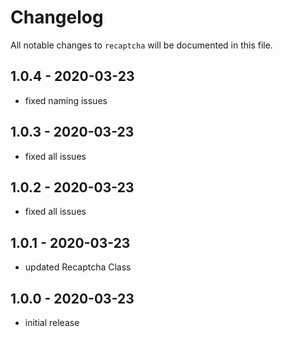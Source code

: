 # Changelog

All notable changes to `recaptcha` will be documented in this file.

## 1.0.4 - 2020-03-23

- fixed naming issues

## 1.0.3 - 2020-03-23

- fixed all issues

## 1.0.2 - 2020-03-23

- fixed all issues

## 1.0.1 - 2020-03-23

- updated Recaptcha Class

## 1.0.0 - 2020-03-23

- initial release
